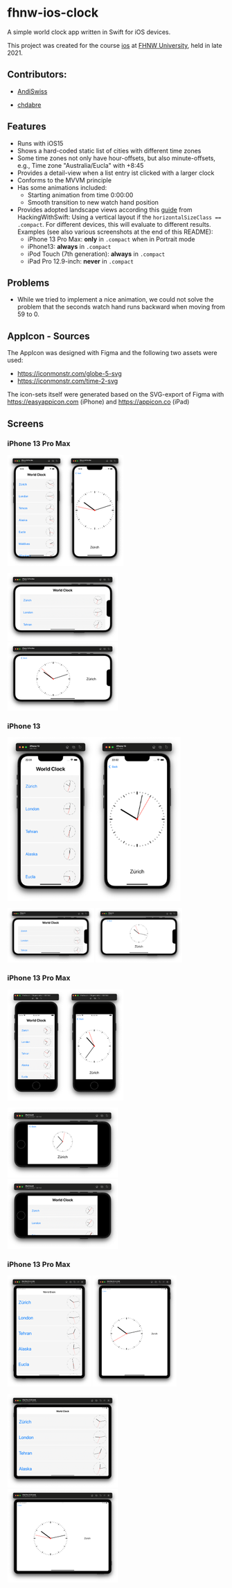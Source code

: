 # fhnw-ios-clock

A simple world clock app written in Swift for iOS devices.

This project was created for the course [ios](https://www.fhnw.ch/de/studium/module/9352170) at [FHNW University](https://www.fhnw.ch), held in late 2021.

## Contributors:

- [AndiSwiss](https://github.com/AndiSwiss)

- [chdabre](https://github.com/chdabre)



## Features

- Runs with iOS15
- Shows a hard-coded static list of cities with different time zones
- Some time zones not only have hour-offsets, but also minute-offsets, e.g., Time zone "Australia/Eucla" with +8:45
- Provides a detail-view when a list entry ist clicked with a larger clock
- Conforms to the MVVM principle
- Has some animations included: 
  - Starting animation from time 0:00:00
  - Smooth transition to new watch hand position
- Provides adopted landscape views according this [guide](https://www.hackingwithswift.com/quick-start/swiftui/how-to-create-different-layouts-using-size-classes) from HackingWithSwift: Using a vertical layout if the `horizontalSizeClass == .compact`. For different devices, this will evaluate to different results. Examples (see also various screenshots at the end of this README):
  - iPhone 13 Pro Max: **only** in `.compact` when in Portrait mode
  - iPhone13: **always** in `.compact`
  - iPod Touch (7th generation): **always** in `.compact`
  - iPad Pro 12.9-inch: **never** in `.compact`



## Problems

- While we tried to implement a nice animation, we could not solve the problem that the seconds watch hand runs backward when moving from 59 to 0.



## AppIcon - Sources

The AppIcon was designed with Figma and the following two assets were used:

- https://iconmonstr.com/globe-5-svg
- https://iconmonstr.com/time-2-svg

The icon-sets itself were generated based on the SVG-export of Figma with https://easyappicon.com (iPhone) and https://appicon.co (iPad)





## Screens



### iPhone 13 Pro Max

<img src="doc/iphone13_pro_max/1_start_iphone13_pro_max.png" alt="1_start_iphone13_pro_max" style="zoom:25%;" /><img src="doc/iphone13_pro_max/2_detail_iphone13_pro_max.png" alt="2_detail_iphone13_pro_max" style="zoom:25%;" />



<img src="doc/iphone13_pro_max/3_start_portrait_iphone13_pro_max.png" alt="3_start_portrait_iphone13_pro_max" style="zoom:25%;" /> <img src="doc/iphone13_pro_max/4_detail_portrait_iphone13_pro_max.png" alt="4_detail_portrait_iphone13_pro_max" style="zoom:25%;" />







### iPhone 13

<img src="doc/iphone13/1_start_iphone13.png" alt="1_start_iphone13" width="200" /><img src="doc/iphone13/2_detail_iphone13.png" alt="2_detail_iphone13" width="200" />



<img src="doc/iphone13/3_start_portrait_iphone13.png" alt="3_start_portrait_iphone13" width="200" /> <img src="doc/iphone13/4_detail_portrait_iphone13.png" alt="4_detail_portrait_iphone13" width="200" />



### iPhone 13 Pro Max

<img src="doc/ipod_touch/1_start_ipod_touch.png" alt="1_start_ipod_touch" style="zoom:25%;" /><img src="doc/ipod_touch/2_detail_ipod_touch.png" alt="2_detail_ipod_touch" style="zoom:25%;" />



<img src="doc/ipod_touch/3_start_portrait_ipod_touch.png" alt="3_start_portrait_ipod_touch" style="zoom:25%;" /> <img src="doc/ipod_touch/4_detail_portrait_ipod_touch.png" alt="4_detail_portrait_ipod_touch" style="zoom:25%;" />



### iPhone 13 Pro Max

<img src="doc/ipad_pro/1_start_ipad_pro.png" alt="1_start_ipad_pro" style="zoom:25%;" /> <img src="doc/ipad_pro/2_detail_ipad_pro.png" alt="2_detail_ipad_pro" style="zoom:25%;" />



<img src="doc/ipad_pro/3_start_portrait_ipad_pro.png" alt="3_start_portrait_ipad_pro" style="zoom:25%;" /> <img src="doc/ipad_pro/4_detail_portrait_ipad_pro.png" alt="4_detail_portrait_ipad_pro" style="zoom:25%;" />


